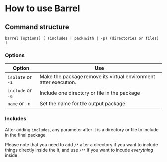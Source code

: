 # How to use Barrel

## Command structure
`barrel [options] [ (includes | packswith | -p) (directories or files) ]`

### Options

Option | Use
--- | ---
`isolate` or `-i` | Make the package remove its virtual environment after execution.
`include` or `-a` | Include one directory or file in the package
`name` or `-n` | Set the name for the output package

### Includes
After adding `includes`, any parameter after it is a directory or file to include in the final package

Please note that you need to add `/*` after a directory if you want to include things directly inside the it, and use `/**` if you want to incude *everything* inside